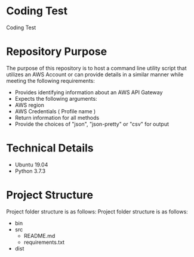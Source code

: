 # Coding Test
Coding Test

# Repository Purpose
The purpose of this repository is to host a command line utility script that utilizes an AWS Account or can provide details in a similar manner while meeting the following requirements:
- Provides identifying information about an AWS API Gateway
- Expects the following arguments:
- AWS region
- AWS Credentials ( Profile name )
- Return information for all methods
- Provide the choices of "json", "json-pretty" or "csv" for output

# Technical Details
- Ubuntu 19.04
- Python 3.7.3

# Project Structure
Project folder structure is as follows:
Project folder structure is as follows:
- bin
- src
  - README.md
  - requirements.txt
- dist

